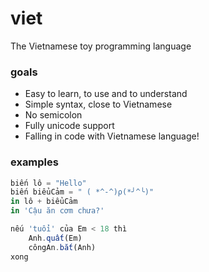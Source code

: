 # viet
The Vietnamese toy programming language

### goals
- Easy to learn, to use and to understand
- Simple syntax, close to Vietnamese
- No semicolon
- Fully unicode support
- Falling in code with Vietnamese language!

### examples

```js
biến lô = "Hello"
biến biểuCảm = " ( *^-^)ρ(*╯^╰)"
in lô + biểuCảm
in 'Cậu ăn cơm chưa?'
```

```js
nếu 'tuổi' của Em < 18 thì
    Anh.quất(Em)
    côngAn.bắt(Anh)
xong
```
